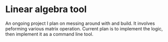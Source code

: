 # Linear algebra tool

An ongoing project I plan on messing around with and build. It involves peforming various matrix operation.
Current plan is to implement the logic, then implement it as a command line tool.
